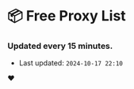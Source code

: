 # :package: Free Proxy List
### Updated every 15 minutes.

- Last updated: `2024-10-17 22:10`

:heart:
